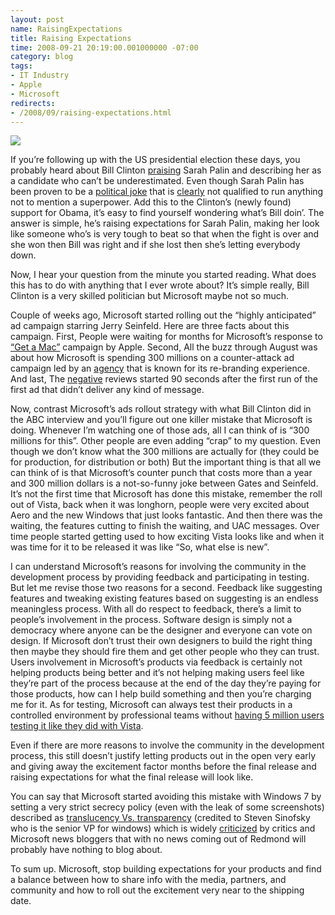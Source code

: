 ```yaml
---
layout: post
name: RaisingExpectations
title: Raising Expectations
time: 2008-09-21 20:19:00.001000000 -07:00
category: blog
tags:
- IT Industry
- Apple
- Microsoft
redirects:
- /2008/09/raising-expectations.html
---
```

<img class="imageOnRight" src="{{ site.imagesFolder }}{{ page.name }}/WindowsGuy.jpg">

If you’re following up with the US presidential election these days, you probably heard about Bill Clinton [praising](http://blogs.abcnews.com/politicalradar/2008/09/bill-clinton-pr.html) Sarah Palin and describing her as a candidate who can’t be underestimated. Even though Sarah Palin has been proven to be a [political joke](http://www.youtube.com/watch?v=SlQo-IYNkwg) that is [clearly](http://www.youtube.com/watch?v=qaSECfQqty8) not qualified to run anything not to mention a superpower. Add this to the Clinton’s (newly found) support for Obama, it’s easy to find yourself wondering what’s Bill doin’. The answer is simple, he’s raising expectations for Sarah Palin, making her look like someone who’s is very tough to beat so that when the fight is over and she won then Bill was right and if she lost then she’s letting everybody down.

Now, I hear your question from the minute you started reading. What does this has to do with anything that I ever wrote about? It’s simple really, Bill Clinton is a very skilled politician but Microsoft maybe not so much.

Couple of weeks ago, Microsoft started rolling out the “highly anticipated” ad campaign starring Jerry Seinfeld. Here are three facts about this campaign. First, People were waiting for months for Microsoft’s response to [“Get a Mac”](http://en.wikipedia.org/wiki/Get_a_Mac) campaign by Apple. Second, All the buzz through August was about how Microsoft is spending 300 millions on a counter-attack ad campaign led by an [agency](http://www.cpbgroup.com/) that is known for its re-branding experience. And last, The [negative](http://blogs.zdnet.com/BTL/?p=9905) reviews started 90 seconds after the first run of the first ad that didn’t deliver any kind of message.

Now, contrast Microsoft’s ads rollout strategy with what Bill Clinton did in the ABC interview and you’ll figure out one killer mistake that Microsoft is doing. Whenever I’m watching one of those ads, all I can think of is “300 millions for this”. Other people are even adding “crap” to my question. Even though we don’t know what the 300 millions are actually for (they could be for production, for distribution or both) But the important thing is that all we can think of is that Microsoft’s counter punch that costs more than a year and 300 million dollars is a not-so-funny joke between Gates and Seinfeld. It’s not the first time that Microsoft has done this mistake, remember the roll out of Vista, back when it was longhorn, people were very excited about Aero and the new Windows that just looks fantastic. And then there was the waiting, the features cutting to finish the waiting, and UAC messages. Over time people started getting used to how exciting Vista looks like and when it was time for it to be released it was like “So, what else is new”.

I can understand Microsoft’s reasons for involving the community in the development process by providing feedback and participating in testing. But let me revise those two reasons for a second. Feedback like suggesting features and tweaking existing features based on suggesting is an endless meaningless process. With all do respect to feedback, there’s a limit to people’s involvement in the process. Software design is simply not a democracy where anyone can be the designer and everyone can vote on design. If Microsoft don’t trust their own designers to build the right thing then maybe they should fire them and get other people who they can trust. Users involvement in Microsoft’s products via feedback is certainly not helping products being better and it’s not helping making users feel like they’re part of the process because at the end of the day they’re paying for those products, how can I help build something and then you’re charging me for it. As for testing, Microsoft can always test their products in a controlled environment by professional teams without [having 5 million users testing it like they did with Vista](http://www.microsoft.com/presspass/press/2006/sep06/09-05WindowsVistaIndustryPR.mspx).

Even if there are more reasons to involve the community in the development process, this still doesn’t justify letting products out in the open very early and giving away the excitement factor months before the final release and raising expectations for what the final release will look like.

You can say that Microsoft started avoiding this mistake with Windows 7 by setting a very strict secrecy policy (even with the leak of some screenshots) described as [translucency Vs. transparency](http://www.microsoft2.net/2008/04/27/translucency-vs-transparency-blog-post/) (credited to Steven Sinofsky who is the senior VP for windows) which is widely [criticized](http://blogs.zdnet.com/microsoft/?p=1406) by critics and Microsoft news bloggers that with no news coming out of Redmond will probably have nothing to blog about.

To sum up. Microsoft, stop building expectations for your products and find a balance between how to share info with the media, partners, and community and how to roll out the excitement very near to the shipping date.
